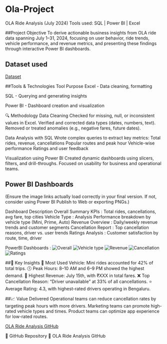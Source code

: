# Ola-Project

OLA Ride Analysis (July 2024)
Tools used: SQL | Power BI | Excel

##Project Objective
To derive actionable business insights from OLA ride data spanning July 1–31, 2024, focusing on user behavior, ride trends, vehicle performance, and revenue metrics, and presenting these findings through interactive Power BI dashboards.

## Dataset used
<a href="https://github.com/Sahil-Josan/Ola-Project/blob/main/OlaBookings.csv"> Dataset</a>

##Tools & Technologies
Tool	  Purpose
Excel -	Data cleaning, formatting

SQL -	Querying and generating insights

Power BI - Dashboard creation and visualization

🔍 Methodology
Data Cleaning
Checked for missing, null, or inconsistent values in Excel.
Verified and corrected data types (dates, numbers, text).
Removed or treated anomalies (e.g., negative fares, future dates).

Data Analysis with SQL
Wrote complex queries to extract key metrics:
Total rides, revenue, cancellations
Popular routes and peak hour
Vehicle-wise performance
Ratings and user feedback

Visualization using Power BI
Created dynamic dashboards using slicers, filters, and drill-throughs.
Focused on usability for business and operational teams.


## Power BI Dashboards
(Ensure the image links actually load correctly in your final version. If not, consider using Power BI Publish to Web or exporting PNGs.)

Dashboard            	Description
Overall Summary	KPIs : Total rides, cancellations, avg fare, top cities
Vehicle Type : Analysis	Performance breakdown by vehicle type (Mini, Prime, Auto)
Revenue Overview :	Daily/weekly revenue trends and customer segments
Cancellation Report :	Top cancellation reasons, driver vs. user trends
Ratings Analysis :	Customer satisfaction by route, time, driver

PowerBI Dashboards :
![Overall](https://github.com/user-attachments/assets/0b67ceee-5d6b-466d-aa86-732a4a220800)
![Vehicle type](https://github.com/user-attachments/assets/9bcffa3d-c7c9-4a94-9829-0811930c5c5d)
![Revenue](https://github.com/user-attachments/assets/8665b6c5-2c2d-4ecf-986e-c9e14781b336)
![Cancellation](https://github.com/user-attachments/assets/3e5caab4-0298-4fb1-8453-a3b91f9ca60d)
![Ratings](https://github.com/user-attachments/assets/f1c98a71-4eed-4ea4-ab09-35633a1eec04)

##📌 Key Insights
🚗 Most Used Vehicle: Mini rides accounted for 42% of total trips.
🕔 Peak Hours: 8–10 AM and 6–9 PM showed the highest demand.
💸 Highest Revenue: July 15th, with ₹XXX in total fares.
❌ Top Cancellation Reason: “Driver unavailable” at 33% of all cancellations.
⭐ Average Rating: 4.3, with highest-rated drivers operating in Bengaluru.

##📈 Value Delivered
Operational teams can reduce cancellation rates by targeting peak hours with more drivers.
Marketing teams can promote high-rated vehicle types and times.
Product teams can optimize app experience for low-rated routes.

<a href =https://github.com/Sahil-Josan/Ola-Project>OLA Ride Analysis GitHub<a>

🔗 GitHub Repository
🔗 OLA Ride Analysis GitHub
